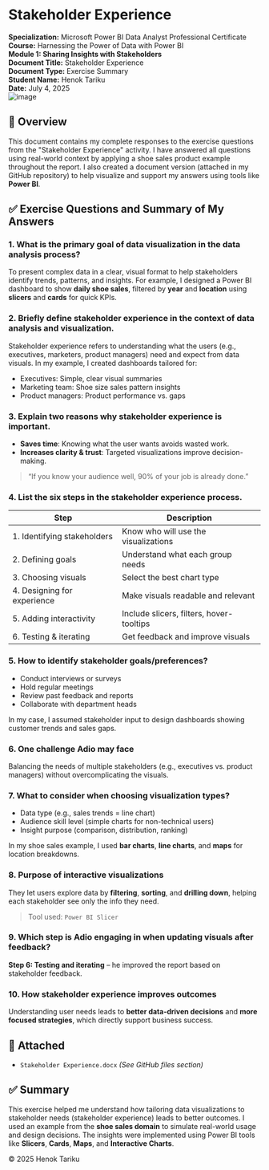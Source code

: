 # Stakeholder Experience  
**Specialization:** Microsoft Power BI Data Analyst Professional Certificate  
**Course:** Harnessing the Power of Data with Power BI  
**Module 1: Sharing Insights with Stakeholders**  
**Document Title:** Stakeholder Experience  
**Document Type:** Exercise Summary  
**Student Name:** Henok Tariku  
**Date:** July 4, 2025  
![image](https://github.com/user-attachments/assets/03dceb36-d4d7-4453-9cec-7d637cb0aa4f)



## 📌 Overview  
This document contains my complete responses to the exercise questions from the "Stakeholder Experience" activity. I have answered all questions using real-world context by applying a shoe sales product example throughout the report. I also created a document version (attached in my GitHub repository) to help visualize and support my answers using tools like **Power BI**.



## ✅ Exercise Questions and Summary of My Answers  

### 1. What is the primary goal of data visualization in the data analysis process?  
To present complex data in a clear, visual format to help stakeholders identify trends, patterns, and insights. For example, I designed a Power BI dashboard to show **daily shoe sales**, filtered by **year** and **location** using **slicers** and **cards** for quick KPIs.



### 2. Briefly define stakeholder experience in the context of data analysis and visualization.  
Stakeholder experience refers to understanding what the users (e.g., executives, marketers, product managers) need and expect from data visuals. In my example, I created dashboards tailored for:
- Executives: Simple, clear visual summaries
- Marketing team: Shoe size sales pattern insights
- Product managers: Product performance vs. gaps



### 3. Explain two reasons why stakeholder experience is important.  
- **Saves time**: Knowing what the user wants avoids wasted work.  
- **Increases clarity & trust**: Targeted visualizations improve decision-making.  
> “If you know your audience well, 90% of your job is already done.”



### 4. List the six steps in the stakeholder experience process.  

| Step | Description |
|------|-------------|
| 1. Identifying stakeholders | Know who will use the visualizations |
| 2. Defining goals | Understand what each group needs |
| 3. Choosing visuals | Select the best chart type |
| 4. Designing for experience | Make visuals readable and relevant |
| 5. Adding interactivity | Include slicers, filters, hover-tooltips |
| 6. Testing & iterating | Get feedback and improve visuals |



### 5. How to identify stakeholder goals/preferences?  
- Conduct interviews or surveys  
- Hold regular meetings  
- Review past feedback and reports  
- Collaborate with department heads  

In my case, I assumed stakeholder input to design dashboards showing customer trends and sales gaps.



### 6. One challenge Adio may face  
Balancing the needs of multiple stakeholders (e.g., executives vs. product managers) without overcomplicating the visuals.



### 7. What to consider when choosing visualization types?  
- Data type (e.g., sales trends = line chart)  
- Audience skill level (simple charts for non-technical users)  
- Insight purpose (comparison, distribution, ranking)  

In my shoe sales example, I used **bar charts**, **line charts**, and **maps** for location breakdowns.



### 8. Purpose of interactive visualizations  
They let users explore data by **filtering**, **sorting**, and **drilling down**, helping each stakeholder see only the info they need.  
> Tool used: `Power BI Slicer`



### 9. Which step is Adio engaging in when updating visuals after feedback?  
**Step 6: Testing and iterating** – he improved the report based on stakeholder feedback.



### 10. How stakeholder experience improves outcomes  
Understanding user needs leads to **better data-driven decisions** and **more focused strategies**, which directly support business success.



## 📎 Attached  
- `Stakeholder Experience.docx` *(See GitHub files section)*


## ✅ Summary  
This exercise helped me understand how tailoring data visualizations to stakeholder needs (stakeholder experience) leads to better outcomes. I used an example from the **shoe sales domain** to simulate real-world usage and design decisions. The insights were implemented using Power BI tools like **Slicers**, **Cards**, **Maps**, and **Interactive Charts**.



© 2025 Henok Tariku
